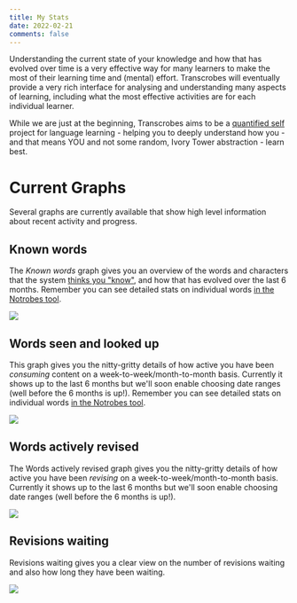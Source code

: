 ```yaml
---
title: My Stats
date: 2022-02-21
comments: false
---
```


Understanding the current state of your knowledge and how that has evolved over time is a very effective way for many learners to make the most of their learning time and (mental) effort. Transcrobes will eventually provide a very rich interface for analysing and understanding many aspects of learning, including what the most effective activities are for each individual learner.

While we are just at the beginning, Transcrobes aims to be a [quantified self](https://en.wikipedia.org/wiki/Quantified_self) project for language learning - helping you to deeply understand how you - and that means YOU and not some random, Ivory Tower abstraction - learn best.

# Current Graphs
Several graphs are currently available that show high level information about recent activity and progress.

## Known words
The _Known words_ graph gives you an overview of the words and characters that the system [thinks you "know"](/post/knowing-a-word/), and how that has evolved over the last 6 months. Remember you can see detailed stats on individual words [in the Notrobes tool](/page/software/learn/notrobes).

<img style="max-width:70%" src="/img/stats/known_words.png"/>

## Words seen and looked up

This graph gives you the nitty-gritty details of how active you have been *consuming* content on a week-to-week/month-to-month basis. Currently it shows up to the last 6 months but we'll soon enable choosing date ranges (well before the 6 months is up!). Remember you can see detailed stats on individual words [in the Notrobes tool](/page/software/learn/notrobes).

<img style="max-width:70%" src="/img/stats/words_seen_checked.png"/>

## Words actively revised

The Words actively revised graph gives you the nitty-gritty details of how active you have been *revising* on a week-to-week/month-to-month basis. Currently it shows up to the last 6 months but we'll soon enable choosing date ranges (well before the 6 months is up!).

<img style="max-width:70%" src="/img/stats/words_revised.png"/>

## Revisions waiting

Revisions waiting gives you a clear view on the number of revisions waiting and also how long they have been waiting.

<img style="max-width:70%" src="/img/stats/revisions_waiting.png"/>

